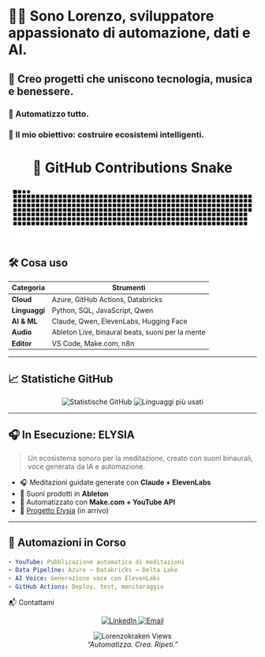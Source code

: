   
# 👨‍💻 Sono **Lorenzo**, sviluppatore appassionato di automazione, dati e AI.  
##  🌱 Creo progetti che uniscono tecnologia, musica e benessere.  
###  🔁 Automatizzo tutto.  
###   🚀 Il mio obiettivo: costruire ecosistemi intelligenti.

<div align="center">



  # 🐍 **GitHub Contributions Snake**
  
  <picture>
    <source media="(prefers-color-scheme: dark)" srcset="https://raw.githubusercontent.com/Lorenzokraken/Lorenzokraken/output/github-snake-dark.svg" />
    <source media="(prefers-color-scheme: light)" srcset="https://raw.githubusercontent.com/Lorenzokraken/Lorenzokraken/output/github-snake.svg" />
    <img alt="github-snake" src="https://raw.githubusercontent.com/Lorenzokraken/Lorenzokraken/output/github-snake.svg" />
  </picture>


</div>

## 🛠️ Cosa uso

| Categoria       | Strumenti |
|----------------|---------|
| **Cloud**       | Azure, GitHub Actions, Databricks |
| **Linguaggi**   | Python, SQL, JavaScript, Qwen |
| **AI & ML**     | Claude, Qwen, ElevenLabs, Hugging Face |
| **Audio**       | Ableton Live, binaural beats, suoni per la mente |
| **Editor**      | VS Code, Make.com, n8n |

---

## 📈 Statistiche GitHub

<div align="center">
  <img src="https://github-readme-stats.vercel.app/api?username=Lorenzokraken&show_icons=true&theme=radical&layout=compact" alt="Statistische GitHub" />
  <img src="https://github-readme-stats.vercel.app/api/top-langs/?username=Lorenzokraken&layout=compact&theme=radical" alt="Linguaggi più usati" />
</div>

---

## 🎧 In Esecuzione: **ELYSIA**

> Un ecosistema sonoro per la meditazione, creato con suoni binaurali, voce generata da IA e automazione.

- 🎧 Meditazioni guidate generate con **Claude + ElevenLabs**
- 🎼 Suoni prodotti in **Ableton**
- 🔄 Automatizzato con **Make.com + YouTube API**
- 🌌 [Progetto Elysia](https://www.youtube.com/@ElysiaMeditations) (in arrivo)

---

## 🤖 Automazioni in Corso

```yaml
- YouTube: Pubblicazione automatica di meditazioni
- Data Pipeline: Azure → Databricks → Delta Lake
- AI Voice: Generazione voce con ElevenLabs
- GitHub Actions: Deploy, test, monitoraggio
```
📬 Contattami
<p align="center">
<a href="https://www.linkedin.com/in/lorenzo-iuliano-852798220/" target="_blank">
<img src="https://img.shields.io/badge/LinkedIn-0A66C2?style=for-the-badge&logo=linkedin&logoColor=white" alt="LinkedIn" />
</a>
<a href="mailto:lorenzo.iulianokk@gmail.com">
<img src="https://img.shields.io/badge/Email-D14836?style=for-the-badge&logo=gmail&logoColor=white" alt="Email" />
</a>
</p>

<div align="center">
<img src="https://komarev.com/ghpvc/?username=Lorenzokraken&label=Visite+profilo&color=blueviolet" alt="Lorenzokraken Views" />
<br/>
<i>“Automatizza. Crea. Ripeti.”</i>
</div>
